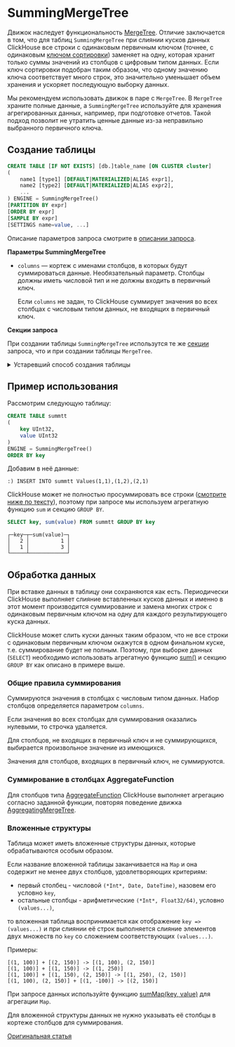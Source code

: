 
# SummingMergeTree

Движок наследует функциональность [MergeTree](mergetree.md#table_engines-mergetree). Отличие заключается в том, что для таблиц `SummingMergeTree` при слиянии кусков данных ClickHouse все строки с одинаковым первичным ключом (точнее, с одинаковым [ключом сортировки](mergetree.md)) заменяет на одну, которая хранит только суммы значений из столбцов с цифровым типом данных. Если ключ сортировки подобран таким образом, что одному значению ключа соответствует много строк, это значительно уменьшает объем хранения и ускоряет последующую выборку данных.

Мы рекомендуем использовать движок в паре с `MergeTree`. В `MergeTree` храните полные данные, а `SummingMergeTree` используйте для хранения агрегированных данных, например, при подготовке отчетов. Такой подход позволит не утратить ценные данные из-за неправильно выбранного первичного ключа.

## Создание таблицы

```sql
CREATE TABLE [IF NOT EXISTS] [db.]table_name [ON CLUSTER cluster]
(
    name1 [type1] [DEFAULT|MATERIALIZED|ALIAS expr1],
    name2 [type2] [DEFAULT|MATERIALIZED|ALIAS expr2],
    ...
) ENGINE = SummingMergeTree()
[PARTITION BY expr]
[ORDER BY expr]
[SAMPLE BY expr]
[SETTINGS name=value, ...]
```

Описание параметров запроса смотрите в [описании запроса](../../query_language/create.md).

**Параметры SummingMergeTree**

- `columns` — кортеж с именами столбцов, в которых будут суммироваться данные. Необязательный параметр.
    Столбцы должны иметь числовой тип и не должны входить в первичный ключ.

    Если `columns` не задан, то ClickHouse суммирует значения во всех столбцах с числовым типом данных, не входящих в первичный ключ.

**Секции запроса**

При создании таблицы `SummingMergeTree` использутся те же [секции](mergetree.md) запроса, что и при создании таблицы `MergeTree`.

<details markdown="1"><summary>Устаревший способ создания таблицы</summary>

!!! attention
    Не используйте этот способ в новых проектах и по возможности переведите старые проекты на способ описанный выше.

```sql
CREATE TABLE [IF NOT EXISTS] [db.]table_name [ON CLUSTER cluster]
(
    name1 [type1] [DEFAULT|MATERIALIZED|ALIAS expr1],
    name2 [type2] [DEFAULT|MATERIALIZED|ALIAS expr2],
    ...
) ENGINE [=] SummingMergeTree(date-column [, sampling_expression], (primary, key), index_granularity, [columns])
```

Все параметры, кроме `columns` имеют то же значение, что в и `MergeTree`.

- `columns` — кортеж с именами столбцов для суммирования данных. Необязательный параметр. Описание смотрите выше по тексту.
</details>

## Пример использования

Рассмотрим следующую таблицу:

```sql
CREATE TABLE summtt
(
    key UInt32,
    value UInt32
)
ENGINE = SummingMergeTree()
ORDER BY key
```

Добавим в неё данные:

```
:) INSERT INTO summtt Values(1,1),(1,2),(2,1)
```

ClickHouse может не полностью просуммировать все строки ([смотрите ниже по тексту](#obrabotka-dannykh)), поэтому при запросе мы используем агрегатную функцию `sum` и секцию `GROUP BY`.

```sql
SELECT key, sum(value) FROM summtt GROUP BY key
```
```
┌─key─┬─sum(value)─┐
│   2 │          1 │
│   1 │          3 │
└─────┴────────────┘
```


## Обработка данных

При вставке данных в таблицу они сохраняются как есть. Периодически ClickHouse выполняет слияние вставленных кусков данных и именно в этот момент производится суммирование и замена многих строк с одинаковым первичным ключом на одну для каждого результирующего куска данных.

ClickHouse может слить куски данных таким образом, что не все строки с одинаковым первичным ключом окажутся в одном финальном куске, т.е. суммирование будет не полным. Поэтому, при выборке данных (`SELECT`) необходимо использовать агрегатную функцию [sum()](../../query_language/agg_functions/reference.md) и секцию `GROUP BY` как описано в примере выше.

### Общие правила суммирования

Суммируются значения в столбцах с числовым типом данных. Набор столбцов определяется параметром `columns`.

Если значения во всех столбцах для суммирования оказались нулевыми, то строчка удаляется.

Для столбцов, не входящих в первичный ключ и не суммирующихся, выбирается произвольное значение из имеющихся.

Значения для столбцов, входящих в первичный ключ, не суммируются.

### Суммирование в столбцах AggregateFunction

Для столбцов типа [AggregateFunction](../../data_types/nested_data_structures/aggregatefunction.md#data_type-aggregatefunction) ClickHouse выполняет агрегацию согласно заданной функции, повторяя поведение движка [AggregatingMergeTree](aggregatingmergetree.md).

### Вложенные структуры

Таблица может иметь вложенные структуры данных, которые обрабатываются особым образом.

Если название вложенной таблицы заканчивается на `Map` и она содержит не менее двух столбцов, удовлетворяющих критериям:

-   первый столбец - числовой `(*Int*, Date, DateTime)`, назовем его условно `key`,
-   остальные столбцы - арифметические `(*Int*, Float32/64)`, условно `(values...)`,

то вложенная таблица воспринимается как отображение `key => (values...)` и при слиянии её строк выполняется слияние элементов двух множеств по `key` со сложением соответствующих `(values...)`.

Примеры:

```
[(1, 100)] + [(2, 150)] -> [(1, 100), (2, 150)]
[(1, 100)] + [(1, 150)] -> [(1, 250)]
[(1, 100)] + [(1, 150), (2, 150)] -> [(1, 250), (2, 150)]
[(1, 100), (2, 150)] + [(1, -100)] -> [(2, 150)]
```

При запросе данных используйте функцию [sumMap(key, value)](../../query_language/agg_functions/reference.md) для агрегации `Map`.

Для вложенной структуры данных не нужно указывать её столбцы в кортеже столбцов для суммирования.

[Оригинальная статья](https://clickhouse.yandex/docs/ru/operations/table_engines/summingmergetree/) <!--hide-->
